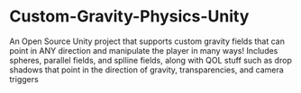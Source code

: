 # Custom-Gravity-Physics-Unity
 An Open Source Unity project that supports custom gravity fields that can point in ANY direction and manipulate the player in many ways! Includes spheres, parallel fields, and splline fields, along with QOL stuff such as drop shadows that point in the direction of gravity, transparencies, and camera triggers
